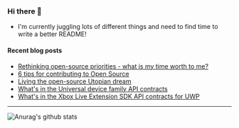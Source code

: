 ### Hi there 👋

- I'm currently juggling lots of different things and need to find time to write a better README!

<!--
**mrlacey/mrlacey** is a ✨ _special_ ✨ repository because its `README.md` (this file) appears on your GitHub profile.

Here are some ideas to get you started:

- 🔭 I’m currently working on ...
- 🌱 I’m currently learning ...
- 👯 I’m looking to collaborate on ...
- 🤔 I’m looking for help with ...
- 💬 Ask me about ...
- 📫 How to reach me: ...
- 😄 Pronouns: ...
- ⚡ Fun fact: ...
-->

#### Recent blog posts
<!-- BLOG-POST-LIST:START -->
- [Rethinking open-source priorities - what is my time worth to me?](http://feedproxy.google.com/~r/MattLacey/~3/zx54YaqkaoA/rethinking-open-source-priorities-what.html)
- [6 tips for contributing to Open Source](http://feedproxy.google.com/~r/MattLacey/~3/R-aY-G_y1d8/6-tips-for-contributing-to-open-source.html)
- [Living the open-source Utopian dream](http://feedproxy.google.com/~r/MattLacey/~3/izpqY9GGn7w/briefly-living-open-source-utopian-dream.html)
- [What's in the Universal device family API contracts](http://feedproxy.google.com/~r/MattLacey/~3/plEC-cmOQeI/whats-in-universal-device-family-api.html)
- [What's in the Xbox Live Extension SDK API contracts for UWP](http://feedproxy.google.com/~r/MattLacey/~3/J3rKHaWALH0/whats-in-xbox-live-extension-sdk-api.html)
<!-- BLOG-POST-LIST:END -->

---

![Anurag's github stats](https://github-readme-stats.vercel.app/api?username=mrlacey&count_private=true&show_icons=true)
